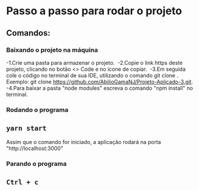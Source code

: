 # Passo a passo para rodar o projeto


## Comandos:

### Baixando o projeto na máquina

-1.Crie uma pasta para armazenar o projeto.&nbsp;
-2.Copie o link https deste projeto, clicando no botão <> Code e no icone de copiar.&nbsp;
-3.Em seguida cole o código no terminal de sua IDE, utilizando o comando git clone <link copiado>. Exemplo: git clone https://github.com/AbilioGamaNJ/Projeto-Aplicado-3.git.&nbsp;
-4.Para baixar a pasta "node modules" escreva o comando "npm install" no terminal.&nbsp;

### Rodando o programa

## `yarn start`

Assim que o comando for iniciado, a aplicação rodará na porta "http://localhost:3000"

### Parando o programa

## `Ctrl + c`

